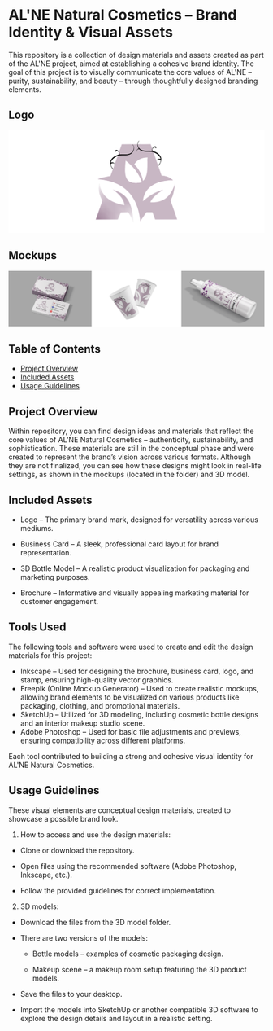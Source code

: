 # AL'NE Natural Cosmetics – Brand Identity & Visual Assets

This repository is a collection of design materials and assets created as part of the AL'NE project, aimed at establishing a cohesive brand identity. The goal of this project is to visually communicate the core values of AL'NE – purity, sustainability, and beauty – through thoughtfully designed branding elements.


## Logo 
![Logo](https://raw.githubusercontent.com/nejrariizviic/Designing-Corporate-Identity-and-Marketing-Materials---AL-NE-Natural-Cosmetics/refs/heads/main/Assets/logordm.png)

## Mockups
![Mockups](https://raw.githubusercontent.com/nejrariizviic/Designing-Corporate-Identity-and-Marketing-Materials---AL-NE-Natural-Cosmetics/refs/heads/main/Assets/mockupss.png)




## Table of Contents  
- [Project Overview](#-project-overview)  
- [Included Assets](#-included-assets)  
- [Usage Guidelines](#-usage-guidelines) 

## Project Overview

Within repository, you can find design ideas and materials that reflect the core values of AL'NE Natural Cosmetics – authenticity, sustainability, and sophistication. These materials are still in the conceptual phase and were created to represent the brand’s vision across various formats. Although they are not finalized, you can see how these designs might look in real-life settings, as shown in the mockups (located in the folder) and 3D model.



## Included Assets

- Logo – The primary brand mark, designed for versatility across various mediums.

- Business Card – A sleek, professional card layout for brand representation.

- 3D Bottle Model – A realistic product visualization for packaging and marketing purposes.

- Brochure – Informative and visually appealing marketing material for customer engagement.

## Tools Used
The following tools and software were used to create and edit the design materials for this project:

- Inkscape – Used for designing the brochure, business card, logo, and stamp, ensuring high-quality vector graphics.
- Freepik (Online Mockup Generator) – Used to create realistic mockups, allowing brand elements to be visualized on various products like packaging, clothing, and promotional materials.
- SketchUp – Utilized for 3D modeling, including cosmetic bottle designs and an interior makeup studio scene.
- Adobe Photoshop – Used for basic file adjustments and previews, ensuring compatibility across different platforms.
  
Each tool contributed to building a strong and cohesive visual identity for AL'NE Natural Cosmetics.


## Usage Guidelines

These visual elements are conceptual design materials, created to showcase a possible brand look.

 1. How to access and use the design materials:

- Clone or download the repository.
  
- Open files using the recommended software (Adobe Photoshop, Inkscape, etc.).
  
- Follow the provided guidelines for correct implementation.

 2. 3D models:
- Download the files from the 3D model folder.
  
- There are two versions of the models:
  
   - Bottle models – examples of cosmetic packaging design.
     
   - Makeup scene – a makeup room setup featuring the 3D product models.
     
- Save the files to your desktop.
  
- Import the models into SketchUp or another compatible 3D software to explore the design details and layout in a realistic setting.

